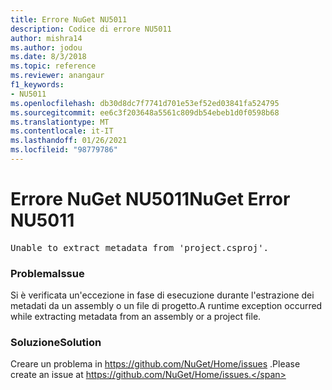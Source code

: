 ```yaml
---
title: Errore NuGet NU5011
description: Codice di errore NU5011
author: mishra14
ms.author: jodou
ms.date: 8/3/2018
ms.topic: reference
ms.reviewer: anangaur
f1_keywords:
- NU5011
ms.openlocfilehash: db30d8dc7f7741d701e53ef52ed03841fa524795
ms.sourcegitcommit: ee6c3f203648a5561c809db54ebeb1d0f0598b68
ms.translationtype: MT
ms.contentlocale: it-IT
ms.lasthandoff: 01/26/2021
ms.locfileid: "98779786"
---
```

# <a name="nuget-error-nu5011"></a><span data-ttu-id="3be4f-103">Errore NuGet NU5011</span><span class="sxs-lookup"><span data-stu-id="3be4f-103">NuGet Error NU5011</span></span>
<pre>Unable to extract metadata from 'project.csproj'.</pre>

### <a name="issue"></a><span data-ttu-id="3be4f-104">Problema</span><span class="sxs-lookup"><span data-stu-id="3be4f-104">Issue</span></span>

<span data-ttu-id="3be4f-105">Si è verificata un'eccezione in fase di esecuzione durante l'estrazione dei metadati da un assembly o un file di progetto.</span><span class="sxs-lookup"><span data-stu-id="3be4f-105">A runtime exception occurred while extracting metadata from an assembly or a project file.</span></span>


### <a name="solution"></a><span data-ttu-id="3be4f-106">Soluzione</span><span class="sxs-lookup"><span data-stu-id="3be4f-106">Solution</span></span>

<span data-ttu-id="3be4f-107">Creare un problema in https://github.com/NuGet/Home/issues .</span><span class="sxs-lookup"><span data-stu-id="3be4f-107">Please create an issue at https://github.com/NuGet/Home/issues.</span></span>

